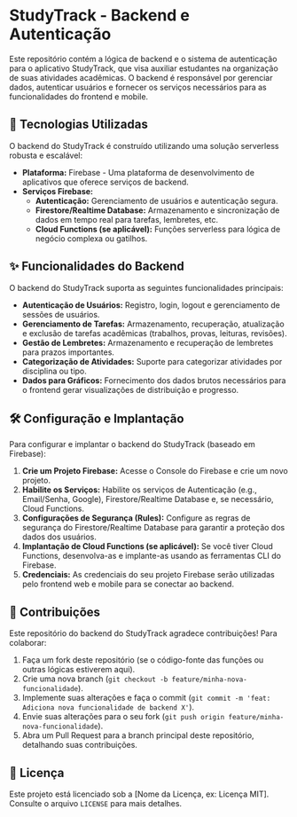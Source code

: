 # StudyTrack - Backend e Autenticação

Este repositório contém a lógica de backend e o sistema de autenticação para o aplicativo StudyTrack, que visa auxiliar estudantes na organização de suas atividades acadêmicas. O backend é responsável por gerenciar dados, autenticar usuários e fornecer os serviços necessários para as funcionalidades do frontend e mobile.

## 🚀 Tecnologias Utilizadas

O backend do StudyTrack é construído utilizando uma solução serverless robusta e escalável:

*   **Plataforma:** Firebase - Uma plataforma de desenvolvimento de aplicativos que oferece serviços de backend.
*   **Serviços Firebase:**
    *   **Autenticação:** Gerenciamento de usuários e autenticação segura.
    *   **Firestore/Realtime Database:** Armazenamento e sincronização de dados em tempo real para tarefas, lembretes, etc.
    *   **Cloud Functions (se aplicável):** Funções serverless para lógica de negócio complexa ou gatilhos.

## ✨ Funcionalidades do Backend

O backend do StudyTrack suporta as seguintes funcionalidades principais:

*   **Autenticação de Usuários:** Registro, login, logout e gerenciamento de sessões de usuários.
*   **Gerenciamento de Tarefas:** Armazenamento, recuperação, atualização e exclusão de tarefas acadêmicas (trabalhos, provas, leituras, revisões).
*   **Gestão de Lembretes:** Armazenamento e recuperação de lembretes para prazos importantes.
*   **Categorização de Atividades:** Suporte para categorizar atividades por disciplina ou tipo.
*   **Dados para Gráficos:** Fornecimento dos dados brutos necessários para o frontend gerar visualizações de distribuição e progresso.

## 🛠️ Configuração e Implantação

Para configurar e implantar o backend do StudyTrack (baseado em Firebase):

1.  **Crie um Projeto Firebase:** Acesse o Console do Firebase e crie um novo projeto.
2.  **Habilite os Serviços:** Habilite os serviços de Autenticação (e.g., Email/Senha, Google), Firestore/Realtime Database e, se necessário, Cloud Functions.
3.  **Configurações de Segurança (Rules):** Configure as regras de segurança do Firestore/Realtime Database para garantir a proteção dos dados dos usuários.
4.  **Implantação de Cloud Functions (se aplicável):** Se você tiver Cloud Functions, desenvolva-as e implante-as usando as ferramentas CLI do Firebase.
5.  **Credenciais:** As credenciais do seu projeto Firebase serão utilizadas pelo frontend web e mobile para se conectar ao backend.

## 🤝 Contribuições

Este repositório do backend do StudyTrack agradece contribuições! Para colaborar:

1.  Faça um fork deste repositório (se o código-fonte das funções ou outras lógicas estiverem aqui).
2.  Crie uma nova branch (`git checkout -b feature/minha-nova-funcionalidade`).
3.  Implemente suas alterações e faça o commit (`git commit -m 'feat: Adiciona nova funcionalidade de backend X'`).
4.  Envie suas alterações para o seu fork (`git push origin feature/minha-nova-funcionalidade`).
5.  Abra um Pull Request para a branch principal deste repositório, detalhando suas contribuições.

## 📄 Licença

Este projeto está licenciado sob a [Nome da Licença, ex: Licença MIT]. Consulte o arquivo `LICENSE` para mais detalhes.

